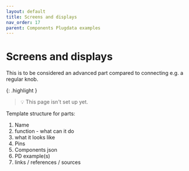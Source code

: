 ```yaml
---
layout: default
title: Screens and displays
nav_order: 17
parent: Components Plugdata examples
---
```


# Screens and displays

This is to be considered an advanced part compared to connecting e.g. a regular knob. 

{: .highlight }
> 💡 This page isn't set up yet.

Template structure for parts:
  1. Name
  2. function - what can it do
  3. what it looks like
  4. Pins
  5. Components json 
  6. PD example(s)
  7. links / references / sources